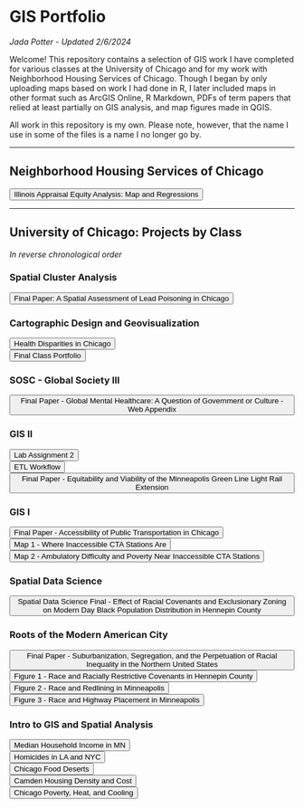 # GIS Portfolio

*Jada Potter - Updated 2/6/2024*

Welcome! This repository contains a selection of GIS work I have completed for various classes at the University of Chicago and for my work with Neighborhood Housing Services of Chicago. Though I began by only uploading maps based on work I had done in R, I later included maps in other format such as ArcGIS Online, R Markdown, PDFs of term papers that relied at least partially on GIS analysis, and map figures made in QGIS.

All work in this repository is my own. Please note, however, that the name I use in some of the files is a name I no longer go by.

---

## Neighborhood Housing Services of Chicago

<button onclick="window.location.href='https://japotter1.github.io/nhs-policy-research-data/Appraisal_Equity_Map_Workflow_Abridged.html'">Illinois Appraisal Equity Analysis: Map and Regressions</button>

---

## University of Chicago: Projects by Class

*In reverse chronological order*

### Spatial Cluster Analysis

<button onclick="window.location.href='Spatial_Cluster_Analysis/Final.pdf'">Final Paper: A Spatial Assessment of Lead Poisoning in Chicago</button>

### Cartographic Design and Geovisualization

<button onclick="window.location.href='https://public.tableau.com/app/profile/jada.potter/viz/HealthDisparitiesinChicago/HealthDisparitiesinChicago'">Health Disparities in Chicago</button>
<br>
<button onclick="window.location.href='CGV/Cartography_Geovis_Final.pdf'">Final Class Portfolio</button>

### SOSC - Global Society III

<button onclick="window.location.href='SOSC_GS3/SOSC_GS3_Final_WebAppendix.html'">Final Paper - Global Mental Healthcare: A Question of Government or Culture - Web Appendix</button>

### GIS II

<button onclick="window.location.href='GISII/Lab_2.html'">Lab Assignment 2</button>
<br>
<button onclick="window.location.href='GISII/Assignment_2.html'">ETL Workflow</button>
<br>
<button onclick="window.location.href='GISII/GLE_Station_Analysis.pdf'">Final Paper - Equitability and Viability of the Minneapolis Green Line Light Rail Extension
</button>

### GIS I

<button onclick="window.location.href='GISI/GISI_Final.pdf'">Final Paper - Accessibility of Public Transportation in Chicago</button>
<br>
<button onclick="window.location.href='GISI/Map1.jpg'">Map 1 - Where Inaccessible CTA Stations Are</button>
<br>
<button onclick="window.location.href='GISI/Map2.jpg'">Map 2 - Ambulatory Difficulty and Poverty Near Inaccessible CTA Stations</button>

### Spatial Data Science

<button onclick="window.location.href='Spatial_Data_Science/SDS_Final.pdf'">Spatial Data Science Final - Effect of Racial Covenants and Exclusionary Zoning on Modern Day Black Population Distribution in Hennepin County</button>

### Roots of the Modern American City

<button onclick="window.location.href='American_Cities/American_Cities_Final.pdf'">Final Paper - Suburbanization, Segregation, and the Perpetuation of Racial Inequality in the Northern United States</button>
<br>
<button onclick="window.location.href='American_Cities/Map_1_V2.jpg'">Figure 1 - Race and Racially Restrictive Covenants in Hennepin County</button>
<br>
<button onclick="window.location.href='American_Cities/Map_2_V2.jpg'">Figure 2 - Race and Redlining in Minneapolis</button>
<br>
<button onclick="window.location.href='American_Cities/Map_3_V2.jpg'">Figure 3 - Race and Highway Placement in Minneapolis</button>

### Intro to GIS and Spatial Analysis

<button onclick="window.location.href='MN_County_Tract_MHI.html'">Median Household Income in MN</button>
<br>
<button onclick="window.location.href='LA_NYC_HomicidesPerCensusTract_2015.html'">Homicides in LA and NYC</button>
<br>
<button onclick="window.location.href='Chicago_Food_Deserts.html'">Chicago Food Deserts</button>
<br>
<button onclick="window.location.href='Camden_Housing_Density_and_Cost.html'">Camden Housing Density and Cost</button>
<br>
<button onclick="window.location.href='Chicago_Poverty_Heat_Cooling.html'">Chicago Poverty, Heat, and Cooling</button>


